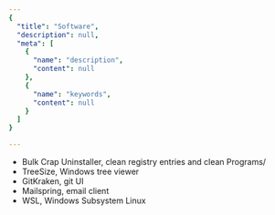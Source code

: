 ```yaml
---
{
  "title": "Software",
  "description": null,
  "meta": [
    {
      "name": "description",
      "content": null
    },
    {
      "name": "keywords",
      "content": null
    }
  ]
}

---
```

* Bulk Crap Uninstaller, clean registry entries and clean Programs/
* TreeSize, Windows tree viewer
* GitKraken, git UI
* Mailspring, email client
* WSL, Windows Subsystem Linux